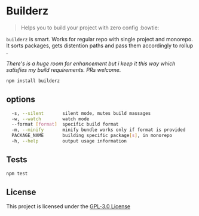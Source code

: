 # Builderz

> Helps you to build your project with zero config :bowtie:

`builderz` is smart. Works for regular repo with single project and monorepo. It sorts packages,
gets distention paths and pass them accordingly to rollup .

_There's is a huge room for enhancement but i keep it this way which satisfies
my build requirements. PRs welcome._

```bash
npm install builderz
```

## options

```bash
  -s, --silent       silent mode, mutes build massages
  -w, --watch        watch mode
  --format [format]  specific build format
  -m, --minify       minify bundle works only if format is provided
  PACKAGE_NAME       building specific package[s], in monorepo
  -h, --help         output usage information
```

## Tests

```sh
npm test
```

## License

This project is licensed under the [GPL-3.0 License](https://github.com/jalal246/builderz/blob/master/LICENSE)
